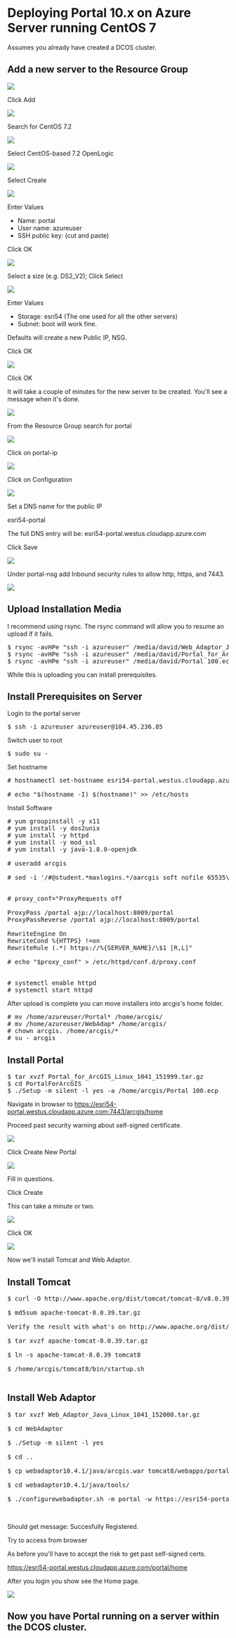
# Deploying Portal 10.x on Azure Server running CentOS 7

Assumes you already have created a DCOS cluster.

## Add a new server to the Resource Group

<img src="images/add-portal/001.png">

Click Add

<img src="images/add-portal/003.png">

Search for CentOS 7.2

<img src="images/add-portal/003.png">

Select CentOS-based 7.2 OpenLogic

<img src="images/add-portal/004.png">

Select Create

<img src="images/add-portal/005.png">

Enter Values
- Name: portal
- User name: azureuser
- SSH public key: (cut and paste)

Click OK

<img src="images/add-portal/006.png">

Select a size (e.g. DS2_V2); Click Select

<img src="images/add-portal/007.png">

Enter Values
- Storage: esri54  (The one used for all the other servers)
- Subnet: boot will work fine.

Defaults will create a new Public IP, NSG.

Click OK

<img src="images/add-portal/008.png">

Click OK

It will take a couple of minutes for the new server to be created.  You'll see a message when it's done.

<img src="images/add-portal/009.png">

From the Resource Group search for portal

<img src="images/add-portal/010.png">

Click on portal-ip

<img src="images/add-portal/011.png">

Click on Configuration

<img src="images/add-portal/012.png">

Set a DNS name for the public IP

esri54-portal

The full DNS entry will be: esri54-portal.westus.cloudapp.azure.com

Click Save

<img src="images/add-portal/013.png">

Under portal-nsg add Inbound security rules to allow http, https, and 7443.

<img src="images/add-portal/014.png">


## Upload Installation Media

I recommend using rsync. The rsync command will allow you to resume an upload if it fails.

<pre>
$ rsync -avHPe "ssh -i azureuser" /media/david/Web_Adaptor_Java_Linux_1041_152000.tar.gz  azureuser@104.45.236.85:.
$ rsync -avHPe "ssh -i azureuser" /media/david/Portal_for_ArcGIS_Linux_1041_151999.tar.gz azureuser@104.45.236.85:.
$ rsync -avHPe "ssh -i azureuser" /media/david/Portal_100.ecp azureuser@40.118.247.245:.
</pre>

While this is uploading you can install prerequisites.

## Install Prerequisites on Server

Login to the portal server

<pre>
$ ssh -i azureuser azureuser@104.45.236.85
</pre>

Switch user to root

<pre>
$ sudo su -
</pre>

Set hostname

<pre>
# hostnamectl set-hostname esri54-portal.westus.cloudapp.azure.com

# echo "$(hostname -I) $(hostname)" >> /etc/hosts
</pre>

Install Software

<pre>
# yum groupinstall -y x11
# yum install -y dos2unix
# yum install -y httpd
# yum install -y mod_ssl
# yum install -y java-1.8.0-openjdk

# useradd arcgis

# sed -i '/#@student.*maxlogins.*/aarcgis soft nofile 65535\narcgis hard nofile 65535\narcgis soft nproc 25059\narcgis hard nproc 25059' /etc/security/limits.conf 


# proxy_conf="ProxyRequests off 

ProxyPass /portal ajp://localhost:8009/portal
ProxyPassReverse /portal ajp://localhost:8009/portal

RewriteEngine On
RewriteCond %{HTTPS} !=on
RewriteRule (.*) https://%{SERVER_NAME}/\$1 [R,L]"

# echo "$proxy_conf" > /etc/httpd/conf.d/proxy.conf


# systemctl enable httpd
# systemctl start httpd
</pre>



After upload is complete you can move installers into arcgis's home folder.

<pre>
# mv /home/azureuser/Portal* /home/arcgis/
# mv /home/azureuser/WebAdap* /home/arcgis/
# chown arcgis. /home/arcgis/*
# su - arcgis
</pre>

## Install Portal

<pre>
$ tar xvzf Portal_for_ArcGIS_Linux_1041_151999.tar.gz
$ cd PortalForArcGIS
$ ./Setup -m silent -l yes -a /home/arcgis/Portal_100.ecp
</pre>

Navigate in browser to https://esri54-portal.westus.cloudapp.azure.com:7443/arcgis/home

Proceed past security warning about self-signed certificate.

<img src="images/add-portal/015.png">

Click Create New Portal

<img src="images/add-portal/016.png">

Fill in questions. 

Click Create

This can take a minute or two.

<img src="images/add-portal/017.png">

Click OK

<img src="images/add-portal/018.png">

Now we'll install Tomcat and Web Adaptor.

## Install Tomcat

<pre>
$ curl -O http://www.apache.org/dist/tomcat/tomcat-8/v8.0.39/bin/apache-tomcat-8.0.39.tar.gz

$ md5sum apache-tomcat-8.0.39.tar.gz

Verify the result with what's on http://www.apache.org/dist/tomcat/tomcat-8/v8.0.39/bin/apache-tomcat-8.0.39.tar.gz.md5

$ tar xvzf apache-tomcat-8.0.39.tar.gz

$ ln -s apache-tomcat-8.0.39 tomcat8

$ /home/arcgis/tomcat8/bin/startup.sh

</pre>


## Install Web Adaptor

<pre>
$ tar xvzf Web_Adaptor_Java_Linux_1041_152000.tar.gz

$ cd WebAdaptor

$ ./Setup -m silent -l yes

$ cd ..

$ cp webadaptor10.4.1/java/arcgis.war tomcat8/webapps/portal.war

$ cd webadaptor10.4.1/java/tools/

$ ./configurewebadaptor.sh -m portal -w https://esri54-portal.westus.cloudapp.azure.com/portal/webadaptor -g https://esri54-portal.westus.cloudapp.azure.com:7443 -u portaladmin -p <PASSWORD>


</pre>

Should get message: Succesfully Registered.

Try to access from browser

As before you'll have to accept the risk to get past self-signed certs.

https://esri54-portal.westus.cloudapp.azure.com/portal/home

After you login you show see the Home page.

<img src="images/add-portal/019.png">


## Now you have Portal running on a server within the DCOS cluster.




